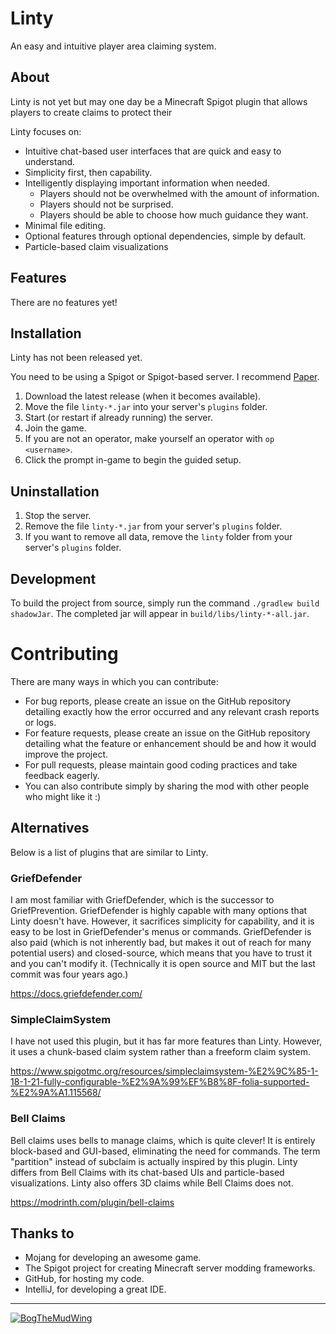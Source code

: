 # Linty

An easy and intuitive player area claiming system.

## About

Linty is not yet but may one day be a Minecraft Spigot plugin that allows players to create claims to protect their

Linty focuses on:

- Intuitive chat-based user interfaces that are quick and easy to understand.
- Simplicity first, then capability.
- Intelligently displaying important information when needed.
  - Players should not be overwhelmed with the amount of information.
  - Players should not be surprised.
  - Players should be able to choose how much guidance they want.
- Minimal file editing.
- Optional features through optional dependencies, simple by default.
- Particle-based claim visualizations

## Features

There are no features yet!

## Installation

Linty has not been released yet.

You need to be using a Spigot or Spigot-based server. I recommend [Paper](https://papermc.io/software/paper).

1. Download the latest release (when it becomes available).
2. Move the file `linty-*.jar` into your server's `plugins` folder.
3. Start (or restart if already running) the server.
4. Join the game.
5. If you are not an operator, make yourself an operator with `op <username>`.
6. Click the prompt in-game to begin the guided setup.

## Uninstallation

1. Stop the server.
2. Remove the file `linty-*.jar` from your server's `plugins` folder.
3. If you want to remove all data, remove the `linty` folder from your server's `plugins` folder.

## Development

To build the project from source, simply run the command `./gradlew build shadowJar`. The completed jar will appear in
`build/libs/linty-*-all.jar`.

# Contributing

There are many ways in which you can contribute:

- For bug reports, please create an issue on the GitHub repository detailing exactly how the error occurred and any
relevant crash reports or logs.
- For feature requests, please create an issue on the GitHub repository detailing what the feature or enhancement should
be and how it would improve the project.
- For pull requests, please maintain good coding practices and take feedback eagerly.
- You can also contribute simply by sharing the mod with other people who might like it :)

## Alternatives

Below is a list of plugins that are similar to Linty.

### GriefDefender

I am most familiar with GriefDefender, which is the successor to GriefPrevention. GriefDefender is highly capable with
many options that Linty doesn't have. However, it sacrifices simplicity for capability, and it is easy to be lost in
GriefDefender's menus or commands. GriefDefender is also paid (which is not inherently bad, but makes it out of reach
for many potential users) and closed-source, which means that you have to trust it and you can't modify it. (Technically
it is open source and MIT but the last commit was four years ago.)

https://docs.griefdefender.com/

### SimpleClaimSystem

I have not used this plugin, but it has far more features than Linty. However, it uses a chunk-based claim system rather
than a freeform claim system.

https://www.spigotmc.org/resources/simpleclaimsystem-%E2%9C%85-1-18-1-21-fully-configurable-%E2%9A%99%EF%B8%8F-folia-supported-%E2%9A%A1.115568/

### Bell Claims

Bell claims uses bells to manage claims, which is quite clever! It is entirely block-based and GUI-based, eliminating
the need for commands. The term "partition" instead of subclaim is actually inspired by this plugin. Linty differs from
Bell Claims with its chat-based UIs and particle-based visualizations. Linty also offers 3D claims while Bell Claims
does not.

https://modrinth.com/plugin/bell-claims

## Thanks to

- Mojang for developing an awesome game.
- The Spigot project for creating Minecraft server modding frameworks.
- GitHub, for hosting my code.
- IntelliJ, for developing a great IDE.

---

[![BogTheMudWing](https://nextcloud.macver.org/apps/files_sharing/publicpreview/jyWLnm4i724mxXg?file=/&fileId=61792&x=3390&y=1906&a=true&etag=c43260166526abc326861afd5244df8e)](https://blog.macver.org/about-me)
